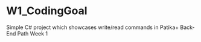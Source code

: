 # W1_CodingGoal

Simple C# project which showcases write/read commands in Patika+ Back-End Path Week 1